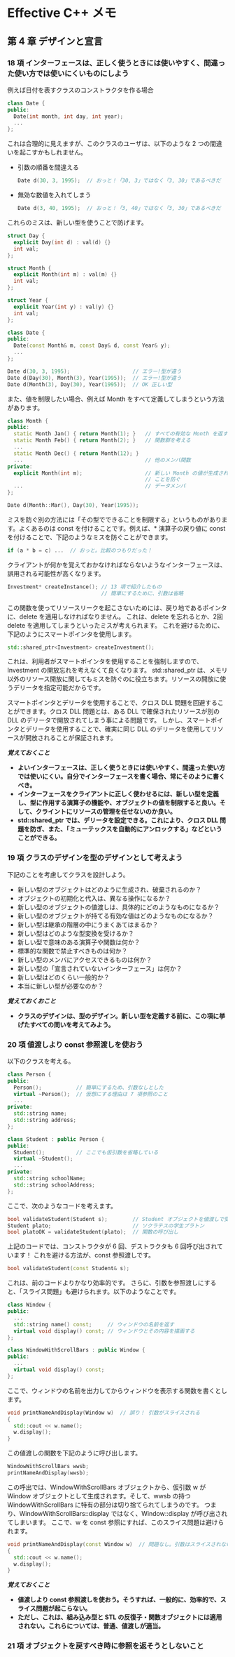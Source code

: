 # Effective C++ メモ

## 第 4 章 デザインと宣言

### 18 項 インターフェースは、正しく使うときには使いやすく、間違った使い方では使いにくいものにしよう

例えば日付を表すクラスのコンストラクタを作る場合

```C++
class Date {
public:
  Date(int month, int day, int year);
  ...
};
```

これは合理的に見えますが、このクラスのユーザは、以下のような 2 つの間違いを起こすかもしれません。

* 引数の順番を間違える

  ```C++
  Date d(30, 3, 1995);  // おっと！「30, 3」ではなく「3, 30」であるべきだ
  ```

* 無効な数値を入れてしまう
  
  ```C++
  Date d(3, 40, 1995);  // おっと！「3, 40」ではなく「3, 30」であるべきだ
  ```

これらのミスは、新しい型を使うことで防げます。

```C++
struct Day {
  explicit Day(int d) : val(d) {}
  int val;
};

struct Month {
  explicit Month(int m) : val(m) {}
  int val;
};

struct Year {
  explicit Year(int y) : val(y) {}
  int val;
};

class Date {
public:
  Date(const Month& m, const Day& d, const Year& y);
  ...
};

Date d(30, 3, 1995);                    // エラー!型が違う
Date d(Day(30), Month(3), Year(1995));  // エラー!型が違う
Date d(Month(3), Day(30), Year(1995));  // OK 正しい型
```

また、値を制限したい場合、例えば Month をすべて定義してしまうという方法があります。

```C++
class Month {
public:
  static Month Jan() { return Month(1); }   // すべての有効な Month を返す
  static Month Feb() { return Month(2); }   // 関数群を考える
  ...
  static Month Dec() { return Month(12); }
  ...                                       // 他のメンバ関数
private:
  explicit Month(int m);                    // 新しい Month の値が生成される
                                            // ことを防ぐ
  ...                                       // データメンバ
};

Date d(Month::Mar(), Day(30), Year(1995));
```

ミスを防ぐ別の方法には「その型でできることを制限する」というものがあります。よくあるのは const を付けることです。例えば、* 演算子の戻り値に const を付けることで、下記のようなミスを防ぐことができます。

```C++
if (a * b = c) ...  // おっと。比較のつもりだった！
```

クライアントが何かを覚えておかなければならないようなインターフェースは、誤用される可能性が高くなります。

```C++
Investment* createInstance(); // 13 項で紹介したもの
                              // 簡単にするために、引数は省略
```

この関数を使ってリソースリークを起こさないためには、戻り地であるポインタに、delete を適用しなければなりません。
これは、delete を忘れるとか、2回 delete を適用してしまうといったミスが考えられます。
これを避けるために、下記のようにスマートポインタを使用します。

```C++
std::shared_ptr<Investment> createInvestment();
```

これは、利用者がスマートポインタを使用することを強制しますので、Investment の開放忘れを考えなくて良くなります。
std::shared_ptr は、メモリ以外のリソース開放に関してもミスを防ぐのに役立ちます。リソースの開放に使うデリータを指定可能だからです。

スマートポインタとデリータを使用することで、クロス DLL 問題を回避することができます。クロス DLL 問題とは、ある DLL で確保されたリソースが別の DLL のデリータで開放されてしまう事による問題です。
しかし、スマートポインタとデリータを使用することで、確実に同じ DLL のデリータを使用してリソースが開放されることが保証されます。

***覚えておくこと***

* **よいインターフェースは、正しく使うときには使いやすく、間違った使い方では使いにくい。自分でインターフェースを書く場合、常にそのように書くべき。**
* **インターフェースをクライアントに正しく使わせるには、新しい型を定義し、型に作用する演算子の機能や、オブジェクトの値を制限すると良い。そして、クライントにリソースの管理を任せないのか良い。**
* **std::shared_ptr では、デリータを設定できる。これにより、クロス DLL 問題を防ぎ、また、「ミューテックスを自動的にアンロックする」などということができる。**

### 19 項 クラスのデザインを型のデザインとして考えよう

下記のことを考慮してクラスを設計しよう。

* 新しい型のオブジェクトはどのように生成され、破棄されるのか？
* オブジェクトの初期化と代入は、異なる操作になるか？
* 新しい型のオブジェクトの値渡しは、具体的にどのようなものになるか？
* 新しい型のオブジェクトが持てる有効な値はどのようなものになるか？
* 新しい型は継承の階層の中にうまくあてはまるか？
* 新しい型はどのような型変換を受けるか？
* 新しい型で意味のある演算子や関数は何か？
* 標準的な関数で禁止すべきものは何か？
* 新しい型のメンバにアクセスできるものは何か？
* 新しい型の「宣言されていないインターフェース」は何か？
* 新しい型はどのくらい一般的か？
* 本当に新しい型が必要なのか？

***覚えておくおこと***

* **クラスのデザインは、型のデザイン。新しい型を定義する前に、この項に挙げたすべての問いを考えてみよう。**

### 20 項 値渡しより const 参照渡しを使おう

以下のクラスを考える。

```C++
class Person {
public:
  Person();           // 簡単にするため、引数なしとした
  virtual ~Person();  // 仮想にする理由は 7 項参照のこと
  ...
private:
  std::string name;
  std::string address;
};

class Student : public Person {
public:
  Student();          // ここでも仮引数を省略している
  virtual ~Student();
  ...
private:
  std::string schoolName;
  std::string schoolAddress;
};
```

ここで、次のようなコードを考えます。

```C++
bool validateStudent(Student s);        // Student オブジェクトを値渡しで受け取る関数
Student plato;                          // ソクラテスの学生プラトン
bool platoOK = validateStudent(plato);  // 関数の呼び出し
```

上記のコードでは、コンストラクタが 6 回、デストラクタも 6 回呼び出されています！
これを避ける方法が、const 参照渡しです。

```C++
bool validateStudent(const Student& s);
```

これは、前のコードよりかなり効率的です。
さらに、引数を参照渡しにすると、「スライス問題」も避けられます。以下のようなことです。

```C++
class Window {
public:
  ...
  std::string name() const;     // ウィンドウの名前を返す
  virtual void display() const; // ウィンドウとその内容を描画する
};

class WindowWithScrollBars : public Window {
public:
  ...
  virtual void display() const;
};
```

ここで、ウィンドウの名前を出力してからウィンドウを表示する関数を書くとします。

```C++
void printNameAndDisplay(Window w)  // 誤り！ 引数がスライスされる
{
  std::cout << w.name();
  w.display();
}
```

この値渡しの関数を下記のように呼び出します。

```C++
WindowWithScrollBars wwsb;
printNameAndDisplay(wwsb);
```

この呼出では、WindowWithScrollBars オブジェクトから、仮引数 w が Window オブジェクトとして生成されます。そして、wwsb の持つ WindowWithScrollBars に特有の部分は切り捨てられてしまうのです。
つまり、WindowWithScrollBars::display ではなく、Window::display が呼び出されてしまいます。
ここで、w を const 参照にすれば、このスライス問題は避けられます。

```C++
void printNameAndDisplay(const Window w)  // 問題なし。引数はスライスされない
{
  std::cout << w.name();
  w.display();
}
```

***覚えておくこと***

* **値渡しより const 参照渡しを使おう。そうすれば、一般的に、効率的で、スライス問題が起こらない。**
* **ただし、これは、組み込み型と STL の反復子・関数オブジェクトには適用されない。これらについては、普通、値渡しが適当。**

### 21 項 オブジェクトを戻すべき時に参照を返そうとしないこと
